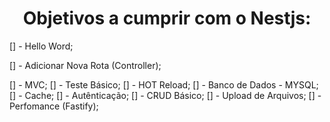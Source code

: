 <h1 align="center">Objetivos a cumprir com o Nestjs:</h1>



<p>[] - Hello Word;</p>
<p>[] - Adicionar Nova Rota (Controller);</p>
[] - MVC;
[] - Teste Básico;
[] - HOT Reload;
[] - Banco de Dados - MYSQL;
[] - Cache;
[] - Autênticação;
[] - CRUD Básico;
[] - Upload de Arquivos;
[] - Perfomance (Fastify);
